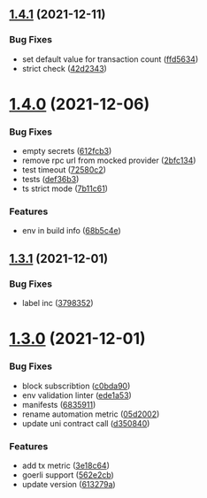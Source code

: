 ## [1.4.1](https://github.com/lidofinance/lido-reward-allocation-bot/compare/1.4.0...1.4.1) (2021-12-11)


### Bug Fixes

* set default value for transaction count ([ffd5634](https://github.com/lidofinance/lido-reward-allocation-bot/commit/ffd5634dbe964ce739cdba72e73d3461d7465cc4))
* strict check ([42d2343](https://github.com/lidofinance/lido-reward-allocation-bot/commit/42d2343947b8876fa4c2e3d0a45ccfcad056441a))



# [1.4.0](https://github.com/lidofinance/lido-reward-allocation-bot/compare/1.3.1...1.4.0) (2021-12-06)


### Bug Fixes

* empty secrets ([612fcb3](https://github.com/lidofinance/lido-reward-allocation-bot/commit/612fcb380acc2a33e68e3f9542f80c9c88c6f2a8))
* remove rpc url from mocked provider ([2bfc134](https://github.com/lidofinance/lido-reward-allocation-bot/commit/2bfc1349c5046025a917f591953b1a900b625dc8))
* test timeout ([72580c2](https://github.com/lidofinance/lido-reward-allocation-bot/commit/72580c2857ee62623e0fbea5cdf816f4a01764bd))
* tests ([def36b3](https://github.com/lidofinance/lido-reward-allocation-bot/commit/def36b3d2259f4d8e59aae9fe40604851d341c80))
* ts strict mode ([7b11c61](https://github.com/lidofinance/lido-reward-allocation-bot/commit/7b11c610b591558a0defc61c2cfe934545eb10dc))


### Features

* env in build info ([68b5c4e](https://github.com/lidofinance/lido-reward-allocation-bot/commit/68b5c4e46564bf46b193b72f472c3002615d819b))



## [1.3.1](https://github.com/lidofinance/lido-reward-allocation-bot/compare/1.3.0...1.3.1) (2021-12-01)


### Bug Fixes

* label inc ([3798352](https://github.com/lidofinance/lido-reward-allocation-bot/commit/379835254a29e3bfa07b4efb14c195f040f74b14))



# [1.3.0](https://github.com/lidofinance/lido-reward-allocation-bot/compare/1.1.0...1.3.0) (2021-12-01)


### Bug Fixes

* block subscribtion ([c0bda90](https://github.com/lidofinance/lido-reward-allocation-bot/commit/c0bda90b9388bec426d7cc8dce5514da9d254cc0))
* env validation linter ([ede1a53](https://github.com/lidofinance/lido-reward-allocation-bot/commit/ede1a530058dcddb1308b235e19fff00f6daf8ab))
* manifests ([6835911](https://github.com/lidofinance/lido-reward-allocation-bot/commit/68359114fd2f04b568e7dce2c9a68a8a9ef856b5))
* rename automation metric ([05d2002](https://github.com/lidofinance/lido-reward-allocation-bot/commit/05d20024f9245387feb20579524614d99e5616d0))
* update uni contract call ([d350840](https://github.com/lidofinance/lido-reward-allocation-bot/commit/d3508403f47f38634e8715a163893bd0322da411))


### Features

* add tx metric ([3e18c64](https://github.com/lidofinance/lido-reward-allocation-bot/commit/3e18c6418a8689f59a116004f1884a0b6bc1bc1a))
* goerli support ([562e2cb](https://github.com/lidofinance/lido-reward-allocation-bot/commit/562e2cbd9f70b6bf1c3b5dabadc6299c6183195c))
* update version ([613279a](https://github.com/lidofinance/lido-reward-allocation-bot/commit/613279a8c1c27352a6cb75d61ee31f249d4e4b4c))



